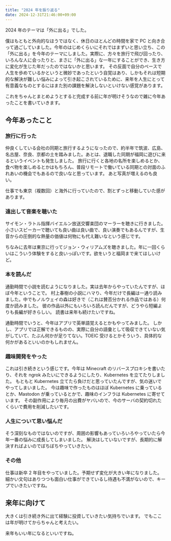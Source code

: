 ```yaml
---
title: "2024 年を振り返る"
date: 2024-12-31T21:46:00+09:00
---
```


2024 年のテーマは「外に出る」でした。

僕はもともと外向的なほうではなく、休日のほとんどの時間を家で PC と向き合って過ごしていました。今年のはじめくらいにそれではまずいと思い立ち、この「外に出る」を今年のテーマにしました。実際に、方々を旅行で飛び回ったり、いろんな人に会ったりと、まさに「外に出る」な一年にすることができ、生き方に変化が生じた年だったのではないかと思います。
その反面で自分のペースで人生を歩めているかというと微妙であったという自覚はあり、しかもそれは短期的な解決が難しい悩みによって引き起こされているために、来年を人生にとって有意義なものとするにはまた別の課題を解決しないといけない感覚があります。

これをちゃんとまとめようとすると完成する前に年が明けそうなので雑に今年あったことを書いていきます。

## 今年あったこと

### 旅行に行った

仲良くしている会社の同期と旅行するようになったので、約半年で筑波、広島、名古屋、奈良、京都の土を踏みました。あとは、退職した同期が福岡に遊びに来るというイベントも発生しました。
旅行に行くと各地の名所を楽しめるとか、食べ物を楽しめるとかはもちろん、普段リモートで働いている同期との対面のふれあいの機会でもあるので良いなと思っています。
あと写真が増えるのも良い。

仕事でも東京（複数回）と海外に行っていたので、割とずっと移動していた感があります。

### 遠出して音楽を聴いた

サイモン・ラトル指揮バイエルン放送交響楽団のマーラーを聴きに行きました。
小さいスピーカーで聴いても良い曲は良い曲で、良い演奏でもあるんですが、生音からの圧倒的な熱量の価値は何物にも代え難いなという感じです。

ちなみに去年は東京に行ってジョン・ウィリアムズを聴きました。年に一回くらいはこういう体験をすると良いっぽいです。欲をいうと福岡まで来てほしいけど。

### 本を読んだ

通勤時間で小説を読むようになりました。実は去年からやっていたんですが、ほぼ今年ということで。
村上春樹の小説にハマり、今年だけで長編は一通り読みました。中でもノルウェイの森は好きで（これは賛否分かれる作品ではある）何度か読みました。
彼の作品以外にもいろいろ読んだんですが、どうやら短編よりも長編が好きらしい。
読書は来年も続けたいですね。

通勤時間でいうと、今年はアプリで英単語覚えるとかもやってみました。
しかし、アプリでは正解できるものの、実際に自分の語彙として吸収できていない気がしていて、たぶん何かが足りてない。TOEIC 受けるとかそういう、具体的な何かがあるといいのかもしれません。

### 趣味開発をやった

これは引き続きという感じです。今年は Minecraft のリバースプロキシを書いたり、それを ngrok みたいにできるようにしたり、Kubernetes を立てたりしました。
もともと Kubernetes 立てたら負けだと思っていたんですが、気の迷いでやってしまいました。
今は趣味で作ったものはほぼ Kubernetes に乗っているとか、Mastodon が乗っているとかで、趣味のインフラは Kubernetes に寄せています。
その副作用により毎月の出費がヤバいので、今のサーバの契約切れたくらいで費用を削減したいです。

### 人生について思い悩んだ

そう深刻なものではないのですが、周囲の影響もあっていろいろやっていたら今年一番の悩みに成長してしまいました。
解決はしていないですが、長期的に解決すればよいのでぼちぼちやっていきたい。

### その他

仕事は新卒 2 年目をやっていました。予期せず変化が大きい年になりました。
細かい文句はありつつも面白い仕事ができているし待遇も不満がないので、キープでいきたいですね。

## 来年に向けて

大きくは引き続き外に出て経験に投資していきたい気持ちでいます。
でもここは年が明けてからちゃんと考えたい。

来年もいい年になるといいですね。
